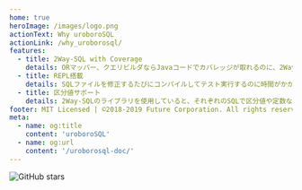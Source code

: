 ```yaml
---
home: true
heroImage: /images/logo.png
actionText: Why uroboroSQL
actionLink: /why_uroborosql/
features:
  - title: 2Way-SQL with Coverage
    details: ORマッパー、クエリビルダならJavaコードでカバレッジが取れるのに、2Way-SQLで分岐を使った場合にはカバレッジが取れず本番環境で意図しないSQLが・・・。uroboroSQLではテスト実行時にカバレッジ取得用のログを出力・解析することにより、カバレッジレポートを出力することが可能です。
  - title: REPL搭載
    details: SQLファイルを修正するたびにコンパイルしてテスト実行するのに時間がかかる・・・。他のORマッパーやSQLフレームワークでイライラしていた経験はありませんか？uroboroSQLではREPLを搭載。SQLを修正してすぐにIDE等のコンソールからコマンドでコンパイルなしで実行、即デバッグができます。
  - title: 区分値サポート
    details: 2Way-SQLのライブラリを使用していると、それぞれのSQLで区分値や定数などをいちいちパラメータに指定するのがわずらわしいと思ったことはありませんか？エンタープライズで使われてOSS化したuroboroSQLでは、SQLファイルの中で定数クラスや列挙体を指定することにより、呼び出し時の実装をシンプルにします。
footer: MIT Licensed | ©2018-2019 Future Corporation. All rights reserved.
meta:
  - name: og:title
    content: 'uroboroSQL'
  - name: og:url
    content: '/uroborosql-doc/'
---
```


![GitHub stars](https://img.shields.io/github/stars/future-architect/uroborosql.svg?style=social&label=Stars)
